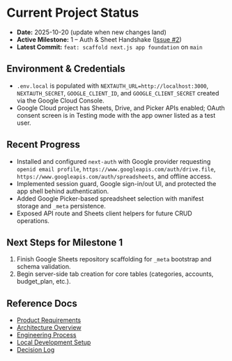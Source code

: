 # Current Project Status

- **Date:** 2025-10-20 (update when new changes land)
- **Active Milestone:** 1 – Auth & Sheet Handshake ([Issue #2](https://github.com/paulobarcelos/runway-compass/issues/2))
- **Latest Commit:** `feat: scaffold next.js app foundation` on `main`

## Environment & Credentials
- `.env.local` is populated with `NEXTAUTH_URL=http://localhost:3000`, `NEXTAUTH_SECRET`, `GOOGLE_CLIENT_ID`, and `GOOGLE_CLIENT_SECRET` created via the Google Cloud Console.
- Google Cloud project has Sheets, Drive, and Picker APIs enabled; OAuth consent screen is in Testing mode with the app owner listed as a test user.

## Recent Progress
- Installed and configured `next-auth` with Google provider requesting `openid email profile`, `https://www.googleapis.com/auth/drive.file`, `https://www.googleapis.com/auth/spreadsheets`, and offline access.
- Implemented session guard, Google sign-in/out UI, and protected the app shell behind authentication.
- Added Google Picker-based spreadsheet selection with manifest storage and `_meta` persistence.
- Exposed API route and Sheets client helpers for future CRUD operations.

## Next Steps for Milestone 1
1. Finish Google Sheets repository scaffolding for `_meta` bootstrap and schema validation.
2. Begin server-side tab creation for core tables (categories, accounts, budget_plan, etc.).

## Reference Docs
- [Product Requirements](../product/PRD.md)
- [Architecture Overview](../engineering/architecture.md)
- [Engineering Process](../engineering/process.md)
- [Local Development Setup](../engineering/setup.md)
- [Decision Log](decision-log.md)

